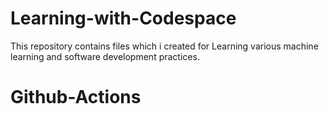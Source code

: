# Learning-with-Codespace
This repository contains files which i created for Learning various machine learning and software development practices.
# Github-Actions
